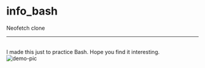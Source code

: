 # info_bash
Neofetch clone
<hr> 
<br/>
I made this just to practice Bash. Hope you find it interesting. 
<br/>
<img src="https://user-images.githubusercontent.com/96167875/228894177-baa43dba-e8ec-45d4-9900-ac32b2a13204.png" alt="demo-pic"/>
